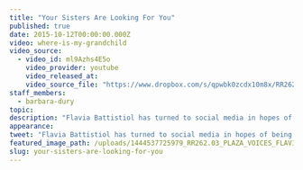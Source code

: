 ```yaml
---
title: "Your Sisters Are Looking For You"
published: true
date: 2015-10-12T00:00:00.000Z
video: where-is-my-grandchild
video_source:
  - video_id: ml9Azhs4E5o
    video_provider: youtube
    video_released_at:
    video_source_file: "https://www.dropbox.com/s/qpwbk0zcdx10m8x/RR262.03_PLAZA_VOICES_FLAVIA_10_10_2015-H264_1080p.mov?dl=0"
staff_members:
  - barbara-dury
topic:
description: "Flavia Battistiol has turned to social media in hopes of being reunited with the sibling who disappeared in 1977, when the military junta ruled Argentina."
appearance:
tweet: "Flavia Battistiol has turned to social media in hopes of being reunited with the sibling who disappeared in 1977, when the military junta ruled Argentina."
featured_image_path: /uploads/1444537725979_RR262.03_PLAZA_VOICES_FLAVIA_10_10_2015.jpg
slug: your-sisters-are-looking-for-you
---
```

